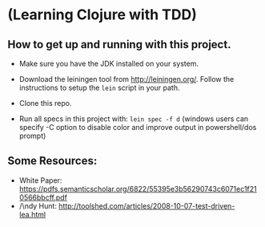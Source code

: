 # (Learning Clojure with TDD)

How to get up and running with this project.
--
- Make sure you have the JDK installed on your system.

- Download the leiningen tool from http://leiningen.org/. Follow the instructions to setup the `lein` script in your path.

- Clone this repo.

- Run all specs in this project with: `lein spec -f d` (windows users can specify -C option to disable color and improve output in powershell/dos prompt)



Some Resources:
--

- White Paper: https://pdfs.semanticscholar.org/6822/55395e3b56290743c6071ec1f210566bbcff.pdf
- /\ndy Hunt: http://toolshed.com/articles/2008-10-07-test-driven-lea.html
